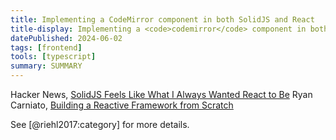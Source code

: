 ```yaml
---
title: Implementing a CodeMirror component in both SolidJS and React
title-display: Implementing a <code>codemirror</code> component in both <code>solid-js</code> and <code>react</code>
datePublished: 2024-06-02
tags: [frontend]
tools: [typescript]
summary: SUMMARY
---
```


Hacker News, [SolidJS Feels Like What I Always Wanted React to Be](https://news.ycombinator.com/item?id=30508524)
Ryan Carniato, [Building a Reactive Framework from Scratch](https://dev.to/ryansolid/building-a-reactive-library-from-scratch-1i0p)

See [@riehl2017:category] for more details.
